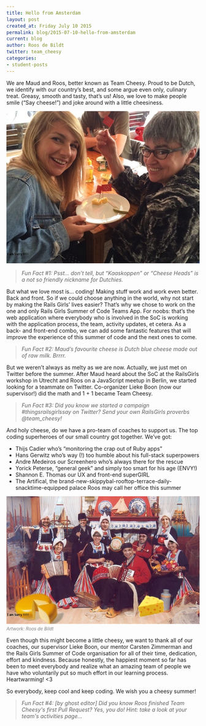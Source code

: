 ```yaml
---
title: Hello from Amsterdam
layout: post
created_at: Friday July 10 2015 
permalink: blog/2015-07-10-hello-from-amsterdam
current: blog
author: Roos de Bildt
twitter: team_cheesy
categories: 
- student-posts
---
```


We are Maud and Roos, better known as Team Cheesy. Proud to be Dutch, we identify with our country’s best, and some argue even only, culinary treat. Greasy, smooth and tasty, that’s us! Also, we love to make people smile (“Say cheese!”) and joke around with a little cheesiness.

<img src="/img/blog/2015/hello-from-amsterdam-students.jpg" alt="Team Cheesy" width="600">
<font color="grey"><small><i></i></small></font> 

<blockquote><em>Fun Fact #1: Psst… don’t tell, but “Kaaskoppen” or “Cheese Heads” is a not so friendly nickname for Dutchies.</em></blockquote>


But what we love most is… coding! Making stuff work and work even better. Back and front. So if we could choose anything in the world, why not start by making the Rails Girls’ lives easier? That’s why we chose to work on the one and only Rails Girls Summer of Code Teams App. For noobs: that’s the web application where everybody who is involved in the SoC is working with the application process, the team, activity updates, et cetera. As a back- and front-end combo, we can add some fantastic features that will improve the experience of this summer of code and the next ones to come.

<blockquote><em>Fun Fact #2: Maud’s favourite cheese is Dutch blue cheese made out of raw milk. Brrrr.</em></blockquote>

But we weren’t always as melty as we are now. Actually, we just met on Twitter before the summer. After Maud heard about the SoC at the RailsGirls workshop in Utrecht and Roos on a JavaScript meetup in Berlin, we started looking for a teammate on Twitter. Co-organizer Lieke Boon (now our supervisor!) did the math and 1 + 1 became Team Cheesy.

<blockquote><em>Fun Fact #3: Did you know we started a campaign #thingsrailsgirlssay on Twitter? Send your own RailsGirls proverbs @team_cheesy!</em></blockquote>

And holy cheese, do we have a pro-team of coaches to support us. The top coding superheroes of our small country got together. We’ve got:

* Thijs Cadier who’s “monitoring the crap out of Ruby apps”  
* Hans Gerwitz who’s way (!) too humble about his full-stack superpowers  
* Andre Medeiros our Screenhero who’s always there for the rescue  
* Yorick Peterse, “general geek” and simply too smart for his age (ENVY!)  
* Shannon E. Thomas our UX and front-end superGIRL  
* The Artifical, the brand-new-skippybal-rooftop-terrace-daily-snacktime-equipped palace Roos may call her office this summer  

<img src="/img/blog/2015/hello-from-amsterdam-team.jpg" alt="Team Cheesy" width="600">
<font color="grey"><small><i>Artwork: Roos de Bildt</i></small></font> 

Even though this might become a little cheesy, we want to thank all of our coaches, our supervisor Lieke Boon, our mentor Carsten Zimmerman and the Rails Girls Summer of Code organisation for all of their time, dedication, effort and kindness. Because honestly, the happiest moment so far has been to meet everybody and realize what an amazing team of people we have who voluntarily put so much effort in our learning process. Heartwarming! <3

So everybody, keep cool and keep coding. We wish you a cheesy summer!

<blockquote><em>Fun Fact #4: [by ghost editor] Did you know Roos finished Team Cheesy's first Pull Request? Yes, you do! Hint: take a look at your team's activities page...</em></blockquote> 

